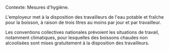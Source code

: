 Contexte: Mesures d'hygiène.

L'employeur met à la disposition des travailleurs de l'eau potable et fraîche pour la boisson, à raison de trois litres au moins par jour et par travailleur.

Les conventions collectives nationales prévoient les situations de travail, notamment climatiques, pour lesquelles des boissons chaudes non alcoolisées sont mises gratuitement à la disposition des travailleurs.